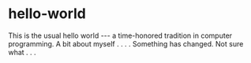 # hello-world
This is the usual hello world --- a time-honored tradition in computer programming.
A bit about myself  . . . .
Something has changed. Not sure what . . . 
